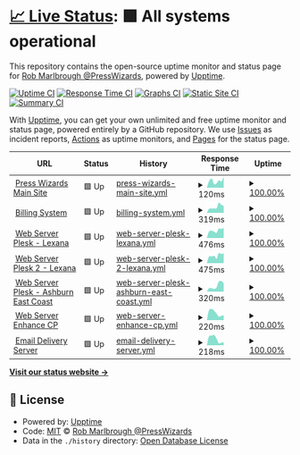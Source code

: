 # [📈 Live Status](https://presswizards.github.io/upptime): <!--live status--> **🟩 All systems operational**

This repository contains the open-source uptime monitor and status page for [Rob Marlbrough @PressWizards](https://presswizards.com/), powered by [Upptime](https://github.com/upptime/upptime).

[![Uptime CI](https://github.com/presswizards/upptime/workflows/Uptime%20CI/badge.svg)](https://github.com/presswizards/upptime/actions?query=workflow%3A%22Uptime+CI%22)
[![Response Time CI](https://github.com/presswizards/upptime/workflows/Response%20Time%20CI/badge.svg)](https://github.com/presswizards/upptime/actions?query=workflow%3A%22Response+Time+CI%22)
[![Graphs CI](https://github.com/presswizards/upptime/workflows/Graphs%20CI/badge.svg)](https://github.com/presswizards/upptime/actions?query=workflow%3A%22Graphs+CI%22)
[![Static Site CI](https://github.com/presswizards/upptime/workflows/Static%20Site%20CI/badge.svg)](https://github.com/presswizards/upptime/actions?query=workflow%3A%22Static+Site+CI%22)
[![Summary CI](https://github.com/presswizards/upptime/workflows/Summary%20CI/badge.svg)](https://github.com/presswizards/upptime/actions?query=workflow%3A%22Summary+CI%22)

With [Upptime](https://upptime.js.org), you can get your own unlimited and free uptime monitor and status page, powered entirely by a GitHub repository. We use [Issues](https://github.com/presswizards/upptime/issues) as incident reports, [Actions](https://github.com/presswizards/upptime/actions) as uptime monitors, and [Pages](https://presswizards.github.io/upptime) for the status page.

<!--start: status pages-->
<!-- This summary is generated by Upptime (https://github.com/upptime/upptime) -->
<!-- Do not edit this manually, your changes will be overwritten -->
<!-- prettier-ignore -->
| URL | Status | History | Response Time | Uptime |
| --- | ------ | ------- | ------------- | ------ |
| <img alt="" src="https://icons.duckduckgo.com/ip3/presswizards.com.ico" height="13"> [Press Wizards Main Site](https://presswizards.com) | 🟩 Up | [press-wizards-main-site.yml](https://github.com/presswizards/upptime/commits/HEAD/history/press-wizards-main-site.yml) | <details><summary><img alt="Response time graph" src="./graphs/press-wizards-main-site/response-time-week.png" height="20"> 120ms</summary><br><a href="https://presswizards.github.io/upptime/history/press-wizards-main-site"><img alt="Response time 148" src="https://img.shields.io/endpoint?url=https%3A%2F%2Fraw.githubusercontent.com%2Fpresswizards%2Fupptime%2FHEAD%2Fapi%2Fpress-wizards-main-site%2Fresponse-time.json"></a><br><a href="https://presswizards.github.io/upptime/history/press-wizards-main-site"><img alt="24-hour response time 189" src="https://img.shields.io/endpoint?url=https%3A%2F%2Fraw.githubusercontent.com%2Fpresswizards%2Fupptime%2FHEAD%2Fapi%2Fpress-wizards-main-site%2Fresponse-time-day.json"></a><br><a href="https://presswizards.github.io/upptime/history/press-wizards-main-site"><img alt="7-day response time 120" src="https://img.shields.io/endpoint?url=https%3A%2F%2Fraw.githubusercontent.com%2Fpresswizards%2Fupptime%2FHEAD%2Fapi%2Fpress-wizards-main-site%2Fresponse-time-week.json"></a><br><a href="https://presswizards.github.io/upptime/history/press-wizards-main-site"><img alt="30-day response time 121" src="https://img.shields.io/endpoint?url=https%3A%2F%2Fraw.githubusercontent.com%2Fpresswizards%2Fupptime%2FHEAD%2Fapi%2Fpress-wizards-main-site%2Fresponse-time-month.json"></a><br><a href="https://presswizards.github.io/upptime/history/press-wizards-main-site"><img alt="1-year response time 162" src="https://img.shields.io/endpoint?url=https%3A%2F%2Fraw.githubusercontent.com%2Fpresswizards%2Fupptime%2FHEAD%2Fapi%2Fpress-wizards-main-site%2Fresponse-time-year.json"></a></details> | <details><summary><a href="https://presswizards.github.io/upptime/history/press-wizards-main-site">100.00%</a></summary><a href="https://presswizards.github.io/upptime/history/press-wizards-main-site"><img alt="All-time uptime 100.00%" src="https://img.shields.io/endpoint?url=https%3A%2F%2Fraw.githubusercontent.com%2Fpresswizards%2Fupptime%2FHEAD%2Fapi%2Fpress-wizards-main-site%2Fuptime.json"></a><br><a href="https://presswizards.github.io/upptime/history/press-wizards-main-site"><img alt="24-hour uptime 100.00%" src="https://img.shields.io/endpoint?url=https%3A%2F%2Fraw.githubusercontent.com%2Fpresswizards%2Fupptime%2FHEAD%2Fapi%2Fpress-wizards-main-site%2Fuptime-day.json"></a><br><a href="https://presswizards.github.io/upptime/history/press-wizards-main-site"><img alt="7-day uptime 100.00%" src="https://img.shields.io/endpoint?url=https%3A%2F%2Fraw.githubusercontent.com%2Fpresswizards%2Fupptime%2FHEAD%2Fapi%2Fpress-wizards-main-site%2Fuptime-week.json"></a><br><a href="https://presswizards.github.io/upptime/history/press-wizards-main-site"><img alt="30-day uptime 100.00%" src="https://img.shields.io/endpoint?url=https%3A%2F%2Fraw.githubusercontent.com%2Fpresswizards%2Fupptime%2FHEAD%2Fapi%2Fpress-wizards-main-site%2Fuptime-month.json"></a><br><a href="https://presswizards.github.io/upptime/history/press-wizards-main-site"><img alt="1-year uptime 100.00%" src="https://img.shields.io/endpoint?url=https%3A%2F%2Fraw.githubusercontent.com%2Fpresswizards%2Fupptime%2FHEAD%2Fapi%2Fpress-wizards-main-site%2Fuptime-year.json"></a></details>
| <img alt="" src="https://icons.duckduckgo.com/ip3/billing.presswizards.com.ico" height="13"> [Billing System](https://billing.presswizards.com) | 🟩 Up | [billing-system.yml](https://github.com/presswizards/upptime/commits/HEAD/history/billing-system.yml) | <details><summary><img alt="Response time graph" src="./graphs/billing-system/response-time-week.png" height="20"> 319ms</summary><br><a href="https://presswizards.github.io/upptime/history/billing-system"><img alt="Response time 319" src="https://img.shields.io/endpoint?url=https%3A%2F%2Fraw.githubusercontent.com%2Fpresswizards%2Fupptime%2FHEAD%2Fapi%2Fbilling-system%2Fresponse-time.json"></a><br><a href="https://presswizards.github.io/upptime/history/billing-system"><img alt="24-hour response time 362" src="https://img.shields.io/endpoint?url=https%3A%2F%2Fraw.githubusercontent.com%2Fpresswizards%2Fupptime%2FHEAD%2Fapi%2Fbilling-system%2Fresponse-time-day.json"></a><br><a href="https://presswizards.github.io/upptime/history/billing-system"><img alt="7-day response time 319" src="https://img.shields.io/endpoint?url=https%3A%2F%2Fraw.githubusercontent.com%2Fpresswizards%2Fupptime%2FHEAD%2Fapi%2Fbilling-system%2Fresponse-time-week.json"></a><br><a href="https://presswizards.github.io/upptime/history/billing-system"><img alt="30-day response time 309" src="https://img.shields.io/endpoint?url=https%3A%2F%2Fraw.githubusercontent.com%2Fpresswizards%2Fupptime%2FHEAD%2Fapi%2Fbilling-system%2Fresponse-time-month.json"></a><br><a href="https://presswizards.github.io/upptime/history/billing-system"><img alt="1-year response time 319" src="https://img.shields.io/endpoint?url=https%3A%2F%2Fraw.githubusercontent.com%2Fpresswizards%2Fupptime%2FHEAD%2Fapi%2Fbilling-system%2Fresponse-time-year.json"></a></details> | <details><summary><a href="https://presswizards.github.io/upptime/history/billing-system">100.00%</a></summary><a href="https://presswizards.github.io/upptime/history/billing-system"><img alt="All-time uptime 99.97%" src="https://img.shields.io/endpoint?url=https%3A%2F%2Fraw.githubusercontent.com%2Fpresswizards%2Fupptime%2FHEAD%2Fapi%2Fbilling-system%2Fuptime.json"></a><br><a href="https://presswizards.github.io/upptime/history/billing-system"><img alt="24-hour uptime 100.00%" src="https://img.shields.io/endpoint?url=https%3A%2F%2Fraw.githubusercontent.com%2Fpresswizards%2Fupptime%2FHEAD%2Fapi%2Fbilling-system%2Fuptime-day.json"></a><br><a href="https://presswizards.github.io/upptime/history/billing-system"><img alt="7-day uptime 100.00%" src="https://img.shields.io/endpoint?url=https%3A%2F%2Fraw.githubusercontent.com%2Fpresswizards%2Fupptime%2FHEAD%2Fapi%2Fbilling-system%2Fuptime-week.json"></a><br><a href="https://presswizards.github.io/upptime/history/billing-system"><img alt="30-day uptime 100.00%" src="https://img.shields.io/endpoint?url=https%3A%2F%2Fraw.githubusercontent.com%2Fpresswizards%2Fupptime%2FHEAD%2Fapi%2Fbilling-system%2Fuptime-month.json"></a><br><a href="https://presswizards.github.io/upptime/history/billing-system"><img alt="1-year uptime 100.00%" src="https://img.shields.io/endpoint?url=https%3A%2F%2Fraw.githubusercontent.com%2Fpresswizards%2Fupptime%2FHEAD%2Fapi%2Fbilling-system%2Fuptime-year.json"></a></details>
| <img alt="" src="https://icons.duckduckgo.com/ip3/plesk.presswizards.com.ico" height="13"> [Web Server Plesk - Lexana](https://plesk.presswizards.com) | 🟩 Up | [web-server-plesk-lexana.yml](https://github.com/presswizards/upptime/commits/HEAD/history/web-server-plesk-lexana.yml) | <details><summary><img alt="Response time graph" src="./graphs/web-server-plesk-lexana/response-time-week.png" height="20"> 476ms</summary><br><a href="https://presswizards.github.io/upptime/history/web-server-plesk-lexana"><img alt="Response time 452" src="https://img.shields.io/endpoint?url=https%3A%2F%2Fraw.githubusercontent.com%2Fpresswizards%2Fupptime%2FHEAD%2Fapi%2Fweb-server-plesk-lexana%2Fresponse-time.json"></a><br><a href="https://presswizards.github.io/upptime/history/web-server-plesk-lexana"><img alt="24-hour response time 629" src="https://img.shields.io/endpoint?url=https%3A%2F%2Fraw.githubusercontent.com%2Fpresswizards%2Fupptime%2FHEAD%2Fapi%2Fweb-server-plesk-lexana%2Fresponse-time-day.json"></a><br><a href="https://presswizards.github.io/upptime/history/web-server-plesk-lexana"><img alt="7-day response time 476" src="https://img.shields.io/endpoint?url=https%3A%2F%2Fraw.githubusercontent.com%2Fpresswizards%2Fupptime%2FHEAD%2Fapi%2Fweb-server-plesk-lexana%2Fresponse-time-week.json"></a><br><a href="https://presswizards.github.io/upptime/history/web-server-plesk-lexana"><img alt="30-day response time 461" src="https://img.shields.io/endpoint?url=https%3A%2F%2Fraw.githubusercontent.com%2Fpresswizards%2Fupptime%2FHEAD%2Fapi%2Fweb-server-plesk-lexana%2Fresponse-time-month.json"></a><br><a href="https://presswizards.github.io/upptime/history/web-server-plesk-lexana"><img alt="1-year response time 452" src="https://img.shields.io/endpoint?url=https%3A%2F%2Fraw.githubusercontent.com%2Fpresswizards%2Fupptime%2FHEAD%2Fapi%2Fweb-server-plesk-lexana%2Fresponse-time-year.json"></a></details> | <details><summary><a href="https://presswizards.github.io/upptime/history/web-server-plesk-lexana">100.00%</a></summary><a href="https://presswizards.github.io/upptime/history/web-server-plesk-lexana"><img alt="All-time uptime 100.00%" src="https://img.shields.io/endpoint?url=https%3A%2F%2Fraw.githubusercontent.com%2Fpresswizards%2Fupptime%2FHEAD%2Fapi%2Fweb-server-plesk-lexana%2Fuptime.json"></a><br><a href="https://presswizards.github.io/upptime/history/web-server-plesk-lexana"><img alt="24-hour uptime 100.00%" src="https://img.shields.io/endpoint?url=https%3A%2F%2Fraw.githubusercontent.com%2Fpresswizards%2Fupptime%2FHEAD%2Fapi%2Fweb-server-plesk-lexana%2Fuptime-day.json"></a><br><a href="https://presswizards.github.io/upptime/history/web-server-plesk-lexana"><img alt="7-day uptime 100.00%" src="https://img.shields.io/endpoint?url=https%3A%2F%2Fraw.githubusercontent.com%2Fpresswizards%2Fupptime%2FHEAD%2Fapi%2Fweb-server-plesk-lexana%2Fuptime-week.json"></a><br><a href="https://presswizards.github.io/upptime/history/web-server-plesk-lexana"><img alt="30-day uptime 100.00%" src="https://img.shields.io/endpoint?url=https%3A%2F%2Fraw.githubusercontent.com%2Fpresswizards%2Fupptime%2FHEAD%2Fapi%2Fweb-server-plesk-lexana%2Fuptime-month.json"></a><br><a href="https://presswizards.github.io/upptime/history/web-server-plesk-lexana"><img alt="1-year uptime 100.00%" src="https://img.shields.io/endpoint?url=https%3A%2F%2Fraw.githubusercontent.com%2Fpresswizards%2Fupptime%2FHEAD%2Fapi%2Fweb-server-plesk-lexana%2Fuptime-year.json"></a></details>
| <img alt="" src="https://icons.duckduckgo.com/ip3/plesk2.presswizards.com.ico" height="13"> [Web Server Plesk 2 - Lexana](https://plesk2.presswizards.com) | 🟩 Up | [web-server-plesk-2-lexana.yml](https://github.com/presswizards/upptime/commits/HEAD/history/web-server-plesk-2-lexana.yml) | <details><summary><img alt="Response time graph" src="./graphs/web-server-plesk-2-lexana/response-time-week.png" height="20"> 475ms</summary><br><a href="https://presswizards.github.io/upptime/history/web-server-plesk-2-lexana"><img alt="Response time 807" src="https://img.shields.io/endpoint?url=https%3A%2F%2Fraw.githubusercontent.com%2Fpresswizards%2Fupptime%2FHEAD%2Fapi%2Fweb-server-plesk-2-lexana%2Fresponse-time.json"></a><br><a href="https://presswizards.github.io/upptime/history/web-server-plesk-2-lexana"><img alt="24-hour response time 607" src="https://img.shields.io/endpoint?url=https%3A%2F%2Fraw.githubusercontent.com%2Fpresswizards%2Fupptime%2FHEAD%2Fapi%2Fweb-server-plesk-2-lexana%2Fresponse-time-day.json"></a><br><a href="https://presswizards.github.io/upptime/history/web-server-plesk-2-lexana"><img alt="7-day response time 475" src="https://img.shields.io/endpoint?url=https%3A%2F%2Fraw.githubusercontent.com%2Fpresswizards%2Fupptime%2FHEAD%2Fapi%2Fweb-server-plesk-2-lexana%2Fresponse-time-week.json"></a><br><a href="https://presswizards.github.io/upptime/history/web-server-plesk-2-lexana"><img alt="30-day response time 426" src="https://img.shields.io/endpoint?url=https%3A%2F%2Fraw.githubusercontent.com%2Fpresswizards%2Fupptime%2FHEAD%2Fapi%2Fweb-server-plesk-2-lexana%2Fresponse-time-month.json"></a><br><a href="https://presswizards.github.io/upptime/history/web-server-plesk-2-lexana"><img alt="1-year response time 807" src="https://img.shields.io/endpoint?url=https%3A%2F%2Fraw.githubusercontent.com%2Fpresswizards%2Fupptime%2FHEAD%2Fapi%2Fweb-server-plesk-2-lexana%2Fresponse-time-year.json"></a></details> | <details><summary><a href="https://presswizards.github.io/upptime/history/web-server-plesk-2-lexana">100.00%</a></summary><a href="https://presswizards.github.io/upptime/history/web-server-plesk-2-lexana"><img alt="All-time uptime 100.00%" src="https://img.shields.io/endpoint?url=https%3A%2F%2Fraw.githubusercontent.com%2Fpresswizards%2Fupptime%2FHEAD%2Fapi%2Fweb-server-plesk-2-lexana%2Fuptime.json"></a><br><a href="https://presswizards.github.io/upptime/history/web-server-plesk-2-lexana"><img alt="24-hour uptime 100.00%" src="https://img.shields.io/endpoint?url=https%3A%2F%2Fraw.githubusercontent.com%2Fpresswizards%2Fupptime%2FHEAD%2Fapi%2Fweb-server-plesk-2-lexana%2Fuptime-day.json"></a><br><a href="https://presswizards.github.io/upptime/history/web-server-plesk-2-lexana"><img alt="7-day uptime 100.00%" src="https://img.shields.io/endpoint?url=https%3A%2F%2Fraw.githubusercontent.com%2Fpresswizards%2Fupptime%2FHEAD%2Fapi%2Fweb-server-plesk-2-lexana%2Fuptime-week.json"></a><br><a href="https://presswizards.github.io/upptime/history/web-server-plesk-2-lexana"><img alt="30-day uptime 100.00%" src="https://img.shields.io/endpoint?url=https%3A%2F%2Fraw.githubusercontent.com%2Fpresswizards%2Fupptime%2FHEAD%2Fapi%2Fweb-server-plesk-2-lexana%2Fuptime-month.json"></a><br><a href="https://presswizards.github.io/upptime/history/web-server-plesk-2-lexana"><img alt="1-year uptime 100.00%" src="https://img.shields.io/endpoint?url=https%3A%2F%2Fraw.githubusercontent.com%2Fpresswizards%2Fupptime%2FHEAD%2Fapi%2Fweb-server-plesk-2-lexana%2Fuptime-year.json"></a></details>
| <img alt="" src="https://icons.duckduckgo.com/ip3/ashburn.presswizards.com.ico" height="13"> [Web Server Plesk - Ashburn East Coast](https://ashburn.presswizards.com) | 🟩 Up | [web-server-plesk-ashburn-east-coast.yml](https://github.com/presswizards/upptime/commits/HEAD/history/web-server-plesk-ashburn-east-coast.yml) | <details><summary><img alt="Response time graph" src="./graphs/web-server-plesk-ashburn-east-coast/response-time-week.png" height="20"> 320ms</summary><br><a href="https://presswizards.github.io/upptime/history/web-server-plesk-ashburn-east-coast"><img alt="Response time 289" src="https://img.shields.io/endpoint?url=https%3A%2F%2Fraw.githubusercontent.com%2Fpresswizards%2Fupptime%2FHEAD%2Fapi%2Fweb-server-plesk-ashburn-east-coast%2Fresponse-time.json"></a><br><a href="https://presswizards.github.io/upptime/history/web-server-plesk-ashburn-east-coast"><img alt="24-hour response time 438" src="https://img.shields.io/endpoint?url=https%3A%2F%2Fraw.githubusercontent.com%2Fpresswizards%2Fupptime%2FHEAD%2Fapi%2Fweb-server-plesk-ashburn-east-coast%2Fresponse-time-day.json"></a><br><a href="https://presswizards.github.io/upptime/history/web-server-plesk-ashburn-east-coast"><img alt="7-day response time 320" src="https://img.shields.io/endpoint?url=https%3A%2F%2Fraw.githubusercontent.com%2Fpresswizards%2Fupptime%2FHEAD%2Fapi%2Fweb-server-plesk-ashburn-east-coast%2Fresponse-time-week.json"></a><br><a href="https://presswizards.github.io/upptime/history/web-server-plesk-ashburn-east-coast"><img alt="30-day response time 279" src="https://img.shields.io/endpoint?url=https%3A%2F%2Fraw.githubusercontent.com%2Fpresswizards%2Fupptime%2FHEAD%2Fapi%2Fweb-server-plesk-ashburn-east-coast%2Fresponse-time-month.json"></a><br><a href="https://presswizards.github.io/upptime/history/web-server-plesk-ashburn-east-coast"><img alt="1-year response time 289" src="https://img.shields.io/endpoint?url=https%3A%2F%2Fraw.githubusercontent.com%2Fpresswizards%2Fupptime%2FHEAD%2Fapi%2Fweb-server-plesk-ashburn-east-coast%2Fresponse-time-year.json"></a></details> | <details><summary><a href="https://presswizards.github.io/upptime/history/web-server-plesk-ashburn-east-coast">100.00%</a></summary><a href="https://presswizards.github.io/upptime/history/web-server-plesk-ashburn-east-coast"><img alt="All-time uptime 100.00%" src="https://img.shields.io/endpoint?url=https%3A%2F%2Fraw.githubusercontent.com%2Fpresswizards%2Fupptime%2FHEAD%2Fapi%2Fweb-server-plesk-ashburn-east-coast%2Fuptime.json"></a><br><a href="https://presswizards.github.io/upptime/history/web-server-plesk-ashburn-east-coast"><img alt="24-hour uptime 100.00%" src="https://img.shields.io/endpoint?url=https%3A%2F%2Fraw.githubusercontent.com%2Fpresswizards%2Fupptime%2FHEAD%2Fapi%2Fweb-server-plesk-ashburn-east-coast%2Fuptime-day.json"></a><br><a href="https://presswizards.github.io/upptime/history/web-server-plesk-ashburn-east-coast"><img alt="7-day uptime 100.00%" src="https://img.shields.io/endpoint?url=https%3A%2F%2Fraw.githubusercontent.com%2Fpresswizards%2Fupptime%2FHEAD%2Fapi%2Fweb-server-plesk-ashburn-east-coast%2Fuptime-week.json"></a><br><a href="https://presswizards.github.io/upptime/history/web-server-plesk-ashburn-east-coast"><img alt="30-day uptime 100.00%" src="https://img.shields.io/endpoint?url=https%3A%2F%2Fraw.githubusercontent.com%2Fpresswizards%2Fupptime%2FHEAD%2Fapi%2Fweb-server-plesk-ashburn-east-coast%2Fuptime-month.json"></a><br><a href="https://presswizards.github.io/upptime/history/web-server-plesk-ashburn-east-coast"><img alt="1-year uptime 100.00%" src="https://img.shields.io/endpoint?url=https%3A%2F%2Fraw.githubusercontent.com%2Fpresswizards%2Fupptime%2FHEAD%2Fapi%2Fweb-server-plesk-ashburn-east-coast%2Fuptime-year.json"></a></details>
| <img alt="" src="https://icons.duckduckgo.com/ip3/enhance.presswizards.com.ico" height="13"> [Web Server Enhance CP](https://enhance.presswizards.com) | 🟩 Up | [web-server-enhance-cp.yml](https://github.com/presswizards/upptime/commits/HEAD/history/web-server-enhance-cp.yml) | <details><summary><img alt="Response time graph" src="./graphs/web-server-enhance-cp/response-time-week.png" height="20"> 220ms</summary><br><a href="https://presswizards.github.io/upptime/history/web-server-enhance-cp"><img alt="Response time 240" src="https://img.shields.io/endpoint?url=https%3A%2F%2Fraw.githubusercontent.com%2Fpresswizards%2Fupptime%2FHEAD%2Fapi%2Fweb-server-enhance-cp%2Fresponse-time.json"></a><br><a href="https://presswizards.github.io/upptime/history/web-server-enhance-cp"><img alt="24-hour response time 149" src="https://img.shields.io/endpoint?url=https%3A%2F%2Fraw.githubusercontent.com%2Fpresswizards%2Fupptime%2FHEAD%2Fapi%2Fweb-server-enhance-cp%2Fresponse-time-day.json"></a><br><a href="https://presswizards.github.io/upptime/history/web-server-enhance-cp"><img alt="7-day response time 220" src="https://img.shields.io/endpoint?url=https%3A%2F%2Fraw.githubusercontent.com%2Fpresswizards%2Fupptime%2FHEAD%2Fapi%2Fweb-server-enhance-cp%2Fresponse-time-week.json"></a><br><a href="https://presswizards.github.io/upptime/history/web-server-enhance-cp"><img alt="30-day response time 245" src="https://img.shields.io/endpoint?url=https%3A%2F%2Fraw.githubusercontent.com%2Fpresswizards%2Fupptime%2FHEAD%2Fapi%2Fweb-server-enhance-cp%2Fresponse-time-month.json"></a><br><a href="https://presswizards.github.io/upptime/history/web-server-enhance-cp"><img alt="1-year response time 240" src="https://img.shields.io/endpoint?url=https%3A%2F%2Fraw.githubusercontent.com%2Fpresswizards%2Fupptime%2FHEAD%2Fapi%2Fweb-server-enhance-cp%2Fresponse-time-year.json"></a></details> | <details><summary><a href="https://presswizards.github.io/upptime/history/web-server-enhance-cp">100.00%</a></summary><a href="https://presswizards.github.io/upptime/history/web-server-enhance-cp"><img alt="All-time uptime 100.00%" src="https://img.shields.io/endpoint?url=https%3A%2F%2Fraw.githubusercontent.com%2Fpresswizards%2Fupptime%2FHEAD%2Fapi%2Fweb-server-enhance-cp%2Fuptime.json"></a><br><a href="https://presswizards.github.io/upptime/history/web-server-enhance-cp"><img alt="24-hour uptime 100.00%" src="https://img.shields.io/endpoint?url=https%3A%2F%2Fraw.githubusercontent.com%2Fpresswizards%2Fupptime%2FHEAD%2Fapi%2Fweb-server-enhance-cp%2Fuptime-day.json"></a><br><a href="https://presswizards.github.io/upptime/history/web-server-enhance-cp"><img alt="7-day uptime 100.00%" src="https://img.shields.io/endpoint?url=https%3A%2F%2Fraw.githubusercontent.com%2Fpresswizards%2Fupptime%2FHEAD%2Fapi%2Fweb-server-enhance-cp%2Fuptime-week.json"></a><br><a href="https://presswizards.github.io/upptime/history/web-server-enhance-cp"><img alt="30-day uptime 100.00%" src="https://img.shields.io/endpoint?url=https%3A%2F%2Fraw.githubusercontent.com%2Fpresswizards%2Fupptime%2FHEAD%2Fapi%2Fweb-server-enhance-cp%2Fuptime-month.json"></a><br><a href="https://presswizards.github.io/upptime/history/web-server-enhance-cp"><img alt="1-year uptime 100.00%" src="https://img.shields.io/endpoint?url=https%3A%2F%2Fraw.githubusercontent.com%2Fpresswizards%2Fupptime%2FHEAD%2Fapi%2Fweb-server-enhance-cp%2Fuptime-year.json"></a></details>
| <img alt="" src="https://icons.duckduckgo.com/ip3/emails.presswizards.com.ico" height="13"> [Email Delivery Server](https://emails.presswizards.com) | 🟩 Up | [email-delivery-server.yml](https://github.com/presswizards/upptime/commits/HEAD/history/email-delivery-server.yml) | <details><summary><img alt="Response time graph" src="./graphs/email-delivery-server/response-time-week.png" height="20"> 218ms</summary><br><a href="https://presswizards.github.io/upptime/history/email-delivery-server"><img alt="Response time 244" src="https://img.shields.io/endpoint?url=https%3A%2F%2Fraw.githubusercontent.com%2Fpresswizards%2Fupptime%2FHEAD%2Fapi%2Femail-delivery-server%2Fresponse-time.json"></a><br><a href="https://presswizards.github.io/upptime/history/email-delivery-server"><img alt="24-hour response time 104" src="https://img.shields.io/endpoint?url=https%3A%2F%2Fraw.githubusercontent.com%2Fpresswizards%2Fupptime%2FHEAD%2Fapi%2Femail-delivery-server%2Fresponse-time-day.json"></a><br><a href="https://presswizards.github.io/upptime/history/email-delivery-server"><img alt="7-day response time 218" src="https://img.shields.io/endpoint?url=https%3A%2F%2Fraw.githubusercontent.com%2Fpresswizards%2Fupptime%2FHEAD%2Fapi%2Femail-delivery-server%2Fresponse-time-week.json"></a><br><a href="https://presswizards.github.io/upptime/history/email-delivery-server"><img alt="30-day response time 248" src="https://img.shields.io/endpoint?url=https%3A%2F%2Fraw.githubusercontent.com%2Fpresswizards%2Fupptime%2FHEAD%2Fapi%2Femail-delivery-server%2Fresponse-time-month.json"></a><br><a href="https://presswizards.github.io/upptime/history/email-delivery-server"><img alt="1-year response time 244" src="https://img.shields.io/endpoint?url=https%3A%2F%2Fraw.githubusercontent.com%2Fpresswizards%2Fupptime%2FHEAD%2Fapi%2Femail-delivery-server%2Fresponse-time-year.json"></a></details> | <details><summary><a href="https://presswizards.github.io/upptime/history/email-delivery-server">100.00%</a></summary><a href="https://presswizards.github.io/upptime/history/email-delivery-server"><img alt="All-time uptime 100.00%" src="https://img.shields.io/endpoint?url=https%3A%2F%2Fraw.githubusercontent.com%2Fpresswizards%2Fupptime%2FHEAD%2Fapi%2Femail-delivery-server%2Fuptime.json"></a><br><a href="https://presswizards.github.io/upptime/history/email-delivery-server"><img alt="24-hour uptime 100.00%" src="https://img.shields.io/endpoint?url=https%3A%2F%2Fraw.githubusercontent.com%2Fpresswizards%2Fupptime%2FHEAD%2Fapi%2Femail-delivery-server%2Fuptime-day.json"></a><br><a href="https://presswizards.github.io/upptime/history/email-delivery-server"><img alt="7-day uptime 100.00%" src="https://img.shields.io/endpoint?url=https%3A%2F%2Fraw.githubusercontent.com%2Fpresswizards%2Fupptime%2FHEAD%2Fapi%2Femail-delivery-server%2Fuptime-week.json"></a><br><a href="https://presswizards.github.io/upptime/history/email-delivery-server"><img alt="30-day uptime 100.00%" src="https://img.shields.io/endpoint?url=https%3A%2F%2Fraw.githubusercontent.com%2Fpresswizards%2Fupptime%2FHEAD%2Fapi%2Femail-delivery-server%2Fuptime-month.json"></a><br><a href="https://presswizards.github.io/upptime/history/email-delivery-server"><img alt="1-year uptime 100.00%" src="https://img.shields.io/endpoint?url=https%3A%2F%2Fraw.githubusercontent.com%2Fpresswizards%2Fupptime%2FHEAD%2Fapi%2Femail-delivery-server%2Fuptime-year.json"></a></details>

<!--end: status pages-->

[**Visit our status website →**](https://presswizards.github.io/upptime)

## 📄 License

- Powered by: [Upptime](https://github.com/upptime/upptime)
- Code: [MIT](./LICENSE) © [Rob Marlbrough @PressWizards](https://presswizards.com/)
- Data in the `./history` directory: [Open Database License](https://opendatacommons.org/licenses/odbl/1-0/)
